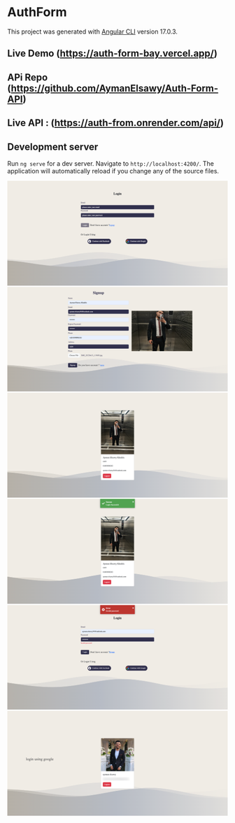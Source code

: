 # AuthForm

This project was generated with [Angular CLI](https://github.com/angular/angular-cli) version 17.0.3.

## Live Demo (https://auth-form-bay.vercel.app/)

## APi Repo (https://github.com/AymanElsawy/Auth-Form-API)

## Live API : (https://auth-from.onrender.com/api/)

## Development server

Run `ng serve` for a dev server. Navigate to `http://localhost:4200/`. The application will automatically reload if you change any of the source files.


![HOME](src/assets/screens/AuthForm.png)
![HOME2](src/assets/screens/AuthForm1.png)
![HOME3](src/assets/screens/AuthForm2.png)
![HOME4](src/assets/screens/AuthForm3.png)
![HOME5](src/assets/screens/AuthForm4.png)
![HOME6](src/assets/screens/AuthForm5.png)

